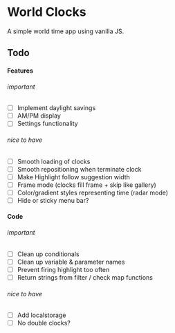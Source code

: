 # World Clocks

A simple world time app using vanilla JS.

## Todo

#### Features

###### important

- [ ] Implement daylight savings
- [ ] AM/PM display
- [ ] Settings functionality

###### nice to have

- [ ] Smooth loading of clocks
- [ ] Smooth repositioning when terminate clock
- [ ] Make Highlight follow suggestion width
- [ ] Frame mode (clocks fill frame + skip like gallery)
- [ ] Color/gradient styles representing time (radar mode)
- [ ] Hide or sticky menu bar?

#### Code

###### important

- [ ] Clean up conditionals
- [ ] Clean up variable & parameter names
- [ ] Prevent firing highlight too often
- [ ] Return strings from filter / check map functions

###### nice to have

- [ ] Add localstorage
- [ ] No double clocks?
